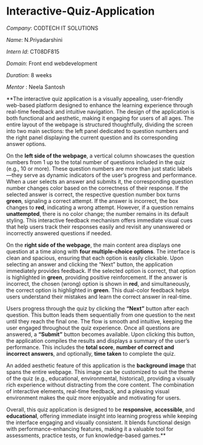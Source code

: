 # Interactive-Quiz-Application

*Company*: CODTECH IT SOLUTIONS

*Name*: N.Priyadarshini

*Intern Id*: CT08DF815

*Domain*: Front end webdevelopment

*Duration*: 8 weeks

*Mentor* : Neela Santosh
 
**The interactive quiz application is a visually appealing, user-friendly web-based platform designed to enhance the learning experience through real-time feedback and intuitive navigation. The design of the application is both functional and aesthetic, making it engaging for users of all ages. The entire layout of the webpage is structured thoughtfully, dividing the screen into two main sections: the left panel dedicated to question numbers and the right panel displaying the current question and its corresponding answer options.

On the **left side of the webpage**, a vertical column showcases the question numbers from 1 up to the total number of questions included in the quiz (e.g., 10 or more). These question numbers are more than just static labels—they serve as dynamic indicators of the user’s progress and performance. When a user selects an answer and submits it, the corresponding question number changes color based on the correctness of their response. If the selected answer is correct, the respective question number box turns **green**, signaling a correct attempt. If the answer is incorrect, the box changes to **red**, indicating a wrong attempt. However, if a question remains **unattempted**, there is no color change; the number remains in its default styling. This interactive feedback mechanism offers immediate visual cues that help users track their responses easily and revisit any unanswered or incorrectly answered questions if needed.

On the **right side of the webpage**, the main content area displays one question at a time along with **four multiple-choice options**. The interface is clean and spacious, ensuring that each option is easily clickable. Upon selecting an answer and clicking the “Next” button, the application immediately provides feedback. If the selected option is correct, that option is highlighted in **green**, providing positive reinforcement. If the answer is incorrect, the chosen (wrong) option is shown in **red**, and simultaneously, the correct option is highlighted in **green**. This dual-color feedback helps users understand their mistakes and learn the correct answer in real-time.

Users progress through the quiz by clicking the **“Next”** button after each question. This button leads them sequentially from one question to the next until they reach the final one. The flow is smooth and intuitive, keeping the user engaged throughout the quiz experience. Once all questions are answered, a **“Submit”** button becomes available. Upon clicking this button, the application compiles the results and displays a summary of the user’s performance. This includes the **total score**, **number of correct and incorrect answers**, and optionally, **time taken** to complete the quiz.

An added aesthetic feature of this application is the **background image** that spans the entire webpage. This image can be customized to suit the theme of the quiz (e.g., educational, environmental, historical), providing a visually rich experience without distracting from the core content. The combination of interactive elements, real-time feedback, and a pleasing visual environment makes the quiz more enjoyable and motivating for users.

Overall, this quiz application is designed to be **responsive**, **accessible**, and **educational**, offering immediate insight into learning progress while keeping the interface engaging and visually consistent. It blends functional design with performance-enhancing features, making it a valuable tool for assessments, practice tests, or fun knowledge-based games.**

